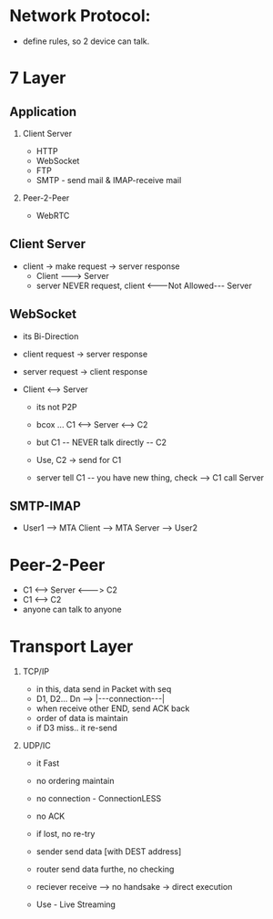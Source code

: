 # Network Protocol:
- define rules, so 2 device can talk.

# 7 Layer

## Application
1. Client Server
    - HTTP
    - WebSocket
    - FTP
    - SMTP - send mail & IMAP-receive mail

2. Peer-2-Peer
    - WebRTC

## Client Server
- client -> make request -> server response
    - Client ---> Server
    - server NEVER request, client <---Not Allowed--- Server

## WebSocket
- its Bi-Direction
- client request -> server response
- server request -> client response
- Client <--> Server

    - its not P2P
    - bcox ... C1 <--> Server <--> C2
    - but C1 -- NEVER talk directly -- C2

    - Use, C2 -> send for C1 
    - server tell C1 -- you have new thing, check --> C1 call Server


## SMTP-IMAP
- User1 --> MTA Client --> MTA Server --> User2 



# Peer-2-Peer
- C1 <--> Server <---> C2 
- C1 <--> C2
- anyone can talk to anyone



# Transport Layer
1. TCP/IP
    - in this, data send in Packet with seq
    - D1, D2... Dn --> |---connection---|
    - when receive other END, send ACK back
    - order of data is maintain
    - if D3 miss.. it re-send

2. UDP/IC
    - it Fast
    - no ordering maintain
    - no connection - ConnectionLESS
    - no ACK
    - if lost, no re-try
    - sender send data [with DEST address]
    - router send data furthe, no checking
    - reciever receive --> no handsake -> direct execution

    - Use - Live Streaming
    